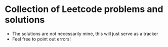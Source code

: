 # Collection of Leetcode problems and solutions

* The solutions are not necessarily mine, this will just serve as a tracker
* Feel free to point out errors!
